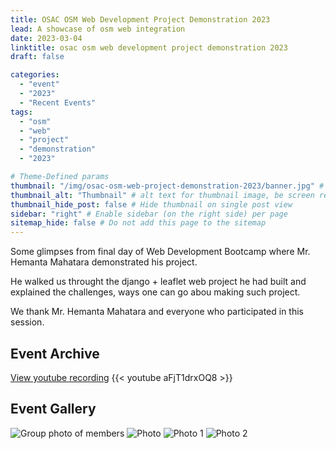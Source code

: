 ```yaml
---
title: OSAC OSM Web Development Project Demonstration 2023
lead: A showcase of osm web integration
date: 2023-03-04
linktitle: osac osm web development project demonstration 2023
draft: false

categories:
  - "event"
  - "2023"
  - "Recent Events"
tags:
  - "osm"
  - "web"
  - "project"
  - "demonstration"
  - "2023"

# Theme-Defined params
thumbnail: "/img/osac-osm-web-project-demonstration-2023/banner.jpg" # Thumbnail image
thumbnail_alt: "Thumbnail" # alt text for thumbnail image, be screen reader friendly!
thumbnail_hide_post: false # Hide thumbnail on single post view
sidebar: "right" # Enable sidebar (on the right side) per page
sitemap_hide: false # Do not add this page to the sitemap
---
```


Some glimpses from final day of Web Development Bootcamp where Mr. Hemanta Mahatara demonstrated his project.

He walked us throught the django + leaflet web project he had built and explained the challenges, ways one can go abou making such project.

We thank Mr. Hemanta Mahatara and everyone who participated in this session.

## Event Archive

[View youtube recording](https://youtu.be/aFjT1drxOQ8)
{{< youtube aFjT1drxOQ8 >}}

## Event Gallery

![Group photo of members](/img/osac-osm-web-project-demonstration-2023/group-photo.png "Group Photo")
![Photo](/img/osac-osm-web-project-demonstration-2023/photo.jpg "Group Photo")
![Photo 1](/img/osac-osm-web-project-demonstration-2023/photo-1.jpg "Group Photo")
![Photo 2](/img/osac-osm-web-project-demonstration-2023/photo-2.jpg "Group Photo")

